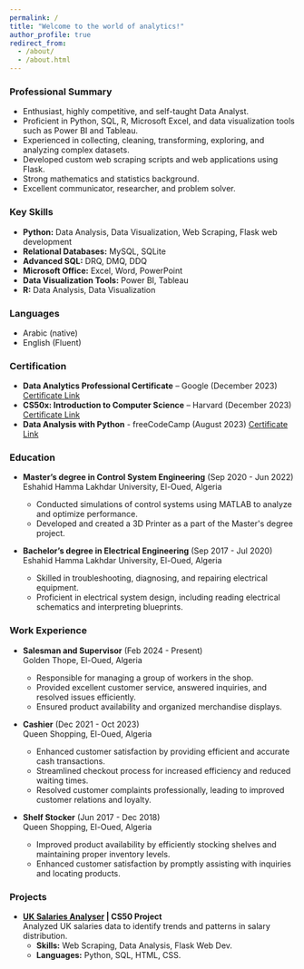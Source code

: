 ```yaml
---
permalink: /
title: "Welcome to the world of analytics!"
author_profile: true
redirect_from: 
  - /about/
  - /about.html
---
```


### Professional Summary
- Enthusiast, highly competitive, and self-taught Data Analyst.
- Proficient in Python, SQL, R, Microsoft Excel, and data visualization tools such as Power BI and Tableau.
- Experienced in collecting, cleaning, transforming, exploring, and analyzing complex datasets.
- Developed custom web scraping scripts and web applications using Flask.
- Strong mathematics and statistics background.
- Excellent communicator, researcher, and problem solver.

### Key Skills
- **Python:** Data Analysis, Data Visualization, Web Scraping, Flask web development
- **Relational Databases:** MySQL, SQLite
- **Advanced SQL:** DRQ, DMQ, DDQ
- **Microsoft Office:** Excel, Word, PowerPoint
- **Data Visualization Tools:** Power BI, Tableau
- **R:** Data Analysis, Data Visualization

### Languages
- Arabic (native)
- English (Fluent)

### Certification
- **Data Analytics Professional Certificate** – Google (December 2023) [Certificate Link](certificates.cs50.io/e0df1309-0392-4268-...)
- **CS50x: Introduction to Computer Science** – Harvard (December 2023) [Certificate Link](certificates.cs50.io/e0df1309-0392-4268-...)
- **Data Analysis with Python** - freeCodeCamp (August 2023) [Certificate Link](www.freecodecamp.org/certification/moham...)

### Education
- **Master’s degree in Control System Engineering** (Sep 2020 - Jun 2022)  
  Eshahid Hamma Lakhdar University, El-Oued, Algeria  
  - Conducted simulations of control systems using MATLAB to analyze and optimize performance.
  - Developed and created a 3D Printer as a part of the Master's degree project.

- **Bachelor’s degree in Electrical Engineering** (Sep 2017 - Jul 2020)  
  Eshahid Hamma Lakhdar University, El-Oued, Algeria  
  - Skilled in troubleshooting, diagnosing, and repairing electrical equipment.
  - Proficient in electrical system design, including reading electrical schematics and interpreting blueprints.

### Work Experience
- **Salesman and Supervisor** (Feb 2024 - Present)  
  Golden Thope, El-Oued, Algeria  
  - Responsible for managing a group of workers in the shop.
  - Provided excellent customer service, answered inquiries, and resolved issues efficiently.
  - Ensured product availability and organized merchandise displays.
 
- **Cashier** (Dec 2021 - Oct 2023)  
  Queen Shopping, El-Oued, Algeria  
  - Enhanced customer satisfaction by providing efficient and accurate cash transactions.
  - Streamlined checkout process for increased efficiency and reduced waiting times.
  - Resolved customer complaints professionally, leading to improved customer relations and loyalty.

- **Shelf Stocker** (Jun 2017 - Dec 2018)  
  Queen Shopping, El-Oued, Algeria  
  - Improved product availability by efficiently stocking shelves and maintaining proper inventory levels.
  - Enhanced customer satisfaction by promptly assisting with inquiries and locating products.

### Projects
- **[UK Salaries Analyser](#) | CS50 Project**  
  Analyzed UK salaries data to identify trends and patterns in salary distribution.
  - **Skills:** Web Scraping, Data Analysis, Flask Web Dev. 
  - **Languages:** Python, SQL, HTML, CSS. 
